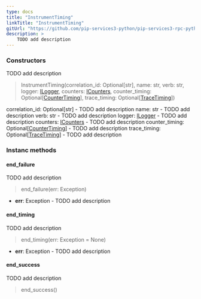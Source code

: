 ```yaml
---
type: docs
title: "InstrumentTiming"
linkTitle: "InstrumentTiming"
gitUrl: "https://github.com/pip-services3-python/pip-services3-rpc-python"
description: >
    TODO add description
---
```


### Constructors
TODO add description

> InstrumentTiming(correlation_id: Optional[str], name: str, verb: str, logger: [ILogger](../../../components/log/ilogger), counters: [ICounters](../../../components/count/icounters),
counter_timing: Optional[[CounterTiming](../../../components/count/counter_timing)], trace_timing: Optional[[TraceTiming](../../../components/trace/trace_timing)])

correlation_id: Optional[str] - TODO add description
name: str - TODO add description
verb: str - TODO add description
logger: [ILogger](../../../components/log/ilogger) - TODO add description
counters: [ICounters](../../../components/count/icounters) - TODO add description
counter_timing: Optional[[CounterTiming](../../../components/count/counter_timing)] - TODO add description
trace_timing: Optional[[TraceTiming](../../../components/trace/trace_timing)] - TODO add description


### Instanc methods

#### end_failure
TODO add description

> end_failure(err: Exception)

- **err**: Exception - TODO add description


#### end_timing
TODO add description

> end_timing(err: Exception = None)

- **err**: Exception - TODO add description


#### end_success
TODO add description

> end_success()




